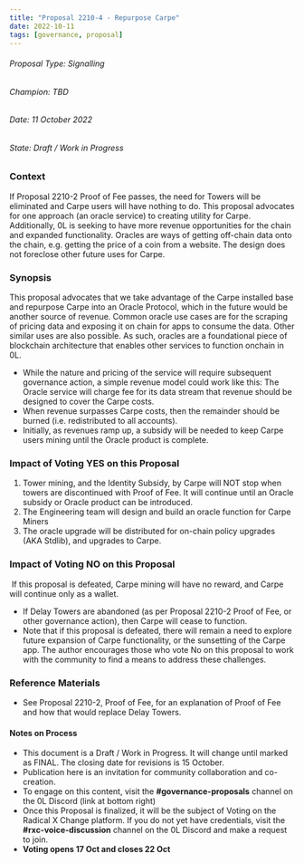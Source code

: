 ```yaml
---
title: "Proposal 2210-4 - Repurpose Carpe"
date: 2022-10-11
tags: [governance, proposal]
---
```

<!-- truncate -->

###### Proposal Type: Signalling




###### Champion: TBD




###### Date: 11 October 2022




###### State: Draft / Work in Progress




### **Context**




If Proposal 2210-2 Proof of Fee passes, the need for Towers will be eliminated and Carpe users will have nothing to do. This proposal advocates for one approach (an oracle service) to creating utility for Carpe. Additionally, 0L is seeking to have more revenue opportunities for the chain and expanded functionality. Oracles are ways of getting off-chain data onto the chain, e.g. getting the price of a coin from a website. The design does not foreclose other future uses for Carpe.




### **Synopsis**




This proposal advocates that we take advantage of the Carpe installed base and repurpose Carpe into an Oracle Protocol, which in the future would be another source of revenue. Common oracle use cases are for the scraping of pricing data and exposing it on chain for apps to consume the data. Other similar uses are also possible. As such, oracles are a foundational piece of blockchain architecture that enables other services to function onchain in 0L.




* While the nature and pricing of the service will require subsequent governance action, a simple revenue model could work like this: The Oracle service will charge fee for its data stream that revenue should be designed to cover the Carpe costs.
* When revenue surpasses Carpe costs, then the remainder should be burned (i.e. redistributed to all accounts).
* Initially, as revenues ramp up, a subsidy will be needed to keep Carpe users mining until the Oracle product is complete.




### **Impact of Voting YES on this Proposal**




1. Tower mining, and the Identity Subsidy, by Carpe will NOT stop when towers are discontinued with Proof of Fee. It will continue until an Oracle subsidy or Oracle product can be introduced.
2. The Engineering team will design and build an oracle function for Carpe Miners
3. The oracle upgrade will be distributed for on-chain policy upgrades (AKA Stdlib), and upgrades to Carpe.




### **Impact of Voting NO on this Proposal**




 If this proposal is defeated, Carpe mining will have no reward, and Carpe will continue only as a wallet.




* If Delay Towers are abandoned (as per Proposal 2210-2 Proof of Fee, or other governance action), then Carpe will cease to function.
* Note that if this proposal is defeated, there will remain a need to explore future expansion of Carpe functionality, or the sunsetting of the Carpe app. The author encourages those who vote No on this proposal to work with the community to find a means to address these challenges.




### **Reference Materials**




* See Proposal 2210-2, Proof of Fee, for an explanation of Proof of Fee and how that would replace Delay Towers.




#### **Notes on Process**




* This document is a Draft / Work in Progress. It will change until marked as FINAL. The closing date for revisions is 15 October.
* Publication here is an invitation for community collaboration and co-creation.
* To engage on this content, visit the **\#governance-proposals** channel on the 0L Discord (link at bottom right)
* Once this Proposal is finalized, it will be the subject of Voting on the Radical X Change platform. If you do not yet have credentials, visit the **\#rxc-voice-discussion** channel on the 0L Discord and make a request to join.
* **Voting opens 17 Oct and closes 22 Oct**

